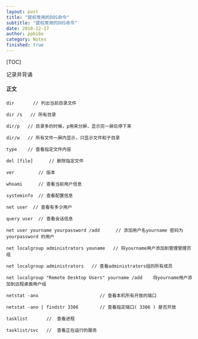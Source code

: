 ```yaml
---
layout: post
title: "提权常用的DOS命令"
subtitle: "提权常用的DOS命令"
date: 2018-12-17
author: ppbibo
category: Notes
finished: true
---
```

[TOC]

记录并背诵



#### 正文

```
dir  	  // 列出当前目录文件 

dir /s   // 所有目录

dir/p   // 目录多的时候，p用来分屏，显示完一屏后停下来

dir/w   // 所有文件一屏内显示，只显示文件和子目录

type  	// 查看指定文件内容
```



```
del [file]   	// 删除指定文件
```



```
ver         // 版本
```



```
whoami  	// 查看当前用户信息
```



```
systeminfo  // 查看配置信息
```



```
net user  // 查看有多少用户
```



```
query user  // 查看会话信息
```



```
net user yourname yourpassword /add      // 添加用户名yourname 密码为yourpassword 的用户
```



```
net localgroup administrators youname   // 将yourname用户添加到管理管理员组
```



```
net localgroup administrators   // 查看administrators组的所有成员
```



```
net localgroup "Remote Desktop Users" yourname /add    将yourname用户添加到远程桌面用户组
```



```
netstat -ano                       // 查看本机所有开放的端口

netstat -ano | findstr 3306        // 查看指定端口( 3306 ) 是否开放
```



```
tasklist       //  查看进程

tasklist/svc   //  查看正在运行的服务
```